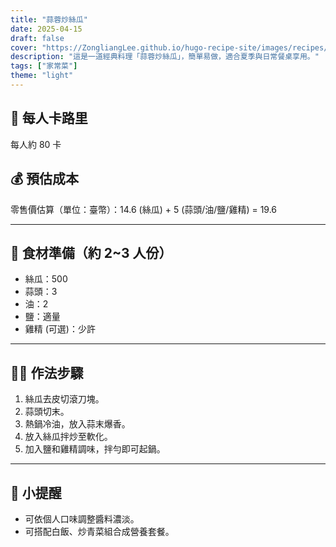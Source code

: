 ```yaml
---
title: "蒜蓉炒絲瓜"
date: 2025-04-15
draft: false
cover: "https://ZongliangLee.github.io/hugo-recipe-site/images/recipes/蒜蓉炒絲瓜.jpg"
description: "這是一道經典料理「蒜蓉炒絲瓜」，簡單易做，適合夏季與日常餐桌享用。"
tags: ["家常菜"]
theme: "light"
---
```


## 🥄 每人卡路里  
每人約 80 卡

## 💰 預估成本  
零售價估算（單位：臺幣）：14.6 (絲瓜) + 5 (蒜頭/油/鹽/雞精) = 19.6

---

## 🧾 食材準備（約 2~3 人份）

- 絲瓜：500
- 蒜頭：3
- 油：2
- 鹽：適量
- 雞精 (可選)：少許

---

## 👩‍🍳 作法步驟

1. 絲瓜去皮切滾刀塊。
2. 蒜頭切末。
3. 熱鍋冷油，放入蒜末爆香。
4. 放入絲瓜拌炒至軟化。
5. 加入鹽和雞精調味，拌勻即可起鍋。

---

## 📝 小提醒

- 可依個人口味調整醬料濃淡。
- 可搭配白飯、炒青菜組合成營養套餐。
